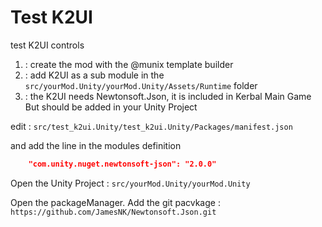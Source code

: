 # Test K2UI


test K2UI controls

1. : create the mod with the @munix template builder 
2. : add K2UI as a sub module in the `src/yourMod.Unity/yourMod.Unity/Assets/Runtime` folder
3. : the K2UI needs Newtonsoft.Json, it is included in Kerbal Main Game But should be added in your Unity Project

edit : `src/test_k2ui.Unity/test_k2ui.Unity/Packages/manifest.json`

and add the line in the modules definition
```json
    "com.unity.nuget.newtonsoft-json": "2.0.0"
```

Open the Unity Project : `src/yourMod.Unity/yourMod.Unity` 





Open the packageManager. Add the git pacvkage : `https://github.com/JamesNK/Newtonsoft.Json.git`